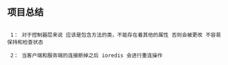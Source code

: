 ## 项目总结
##
```
 1： 对于控制器层来说 应该是包含方法的类，不能存在着其他的属性 否则会被更改 不容易保持和检查状态

 2： 当客户端和服务端的连接断掉之后 ioredis 会进行重连操作



```